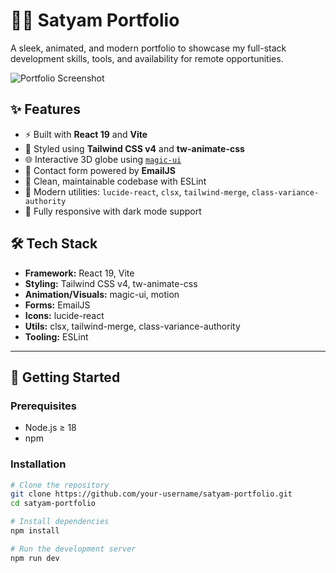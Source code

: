 # 🧑‍💻 Satyam Portfolio

A sleek, animated, and modern portfolio to showcase my full-stack development skills, tools, and availability for remote opportunities.

![Portfolio Screenshot](portfolio.png)

## ✨ Features

- ⚡ Built with **React 19** and **Vite**
- 🎨 Styled using **Tailwind CSS v4** and **tw-animate-css**
- 🌐 Interactive 3D globe using [`magic-ui`](https://github.com/steven-tey/magicui)
- 📧 Contact form powered by **EmailJS**
- 🧠 Clean, maintainable codebase with ESLint
- 🔧 Modern utilities: `lucide-react`, `clsx`, `tailwind-merge`, `class-variance-authority`
- 📱 Fully responsive with dark mode support

## 🛠️ Tech Stack

- **Framework:** React 19, Vite
- **Styling:** Tailwind CSS v4, tw-animate-css
- **Animation/Visuals:** magic-ui, motion
- **Forms:** EmailJS
- **Icons:** lucide-react
- **Utils:** clsx, tailwind-merge, class-variance-authority
- **Tooling:** ESLint

---

## 🚀 Getting Started

### Prerequisites

- Node.js ≥ 18
- npm

### Installation

```bash
# Clone the repository
git clone https://github.com/your-username/satyam-portfolio.git
cd satyam-portfolio

# Install dependencies
npm install

# Run the development server
npm run dev
